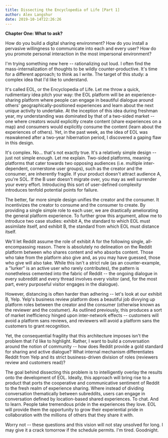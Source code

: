 ```yaml
---
title: Dissecting the Encyclopedia of Life [Part 1]
author: Alex Langshur
date: 2019-10-14T22:26:26
---
```


**Chapter One: What to ask?**

How do you build a digital sharing environment?
How do you install a pervasive willingness to communicate into each and every user?
How do you promote personal interaction in the most impersonal environment? 

I'm trying something new here -- rationalizing out loud. I often find the mass-internalization of thoughts to be wildly counter-productive. It's time for a different approach; to think as I write. The target of this study: a complex idea that I'd like to understand. 

It's called EOL, or the Encyclopedia of Life. Let me throw a quick, rudimentary idea pitch your way: the EOL platform will be an experience-sharing platform where people can engage in beautiful dialogue around others' geographically-positioned experiences and learn about the next unique activity to undertake. At the inception of this idea during freshman year, my understanding was dominated by that of a two-sided market -- one where creators would explicitly create content (share experiences on a map) and consumers would explicitly consume the content (learn about the experiences of others). Yet, in the past week, as the idea of EOL was reawakened after a two-year hibernation period, I discovered a gaping flaw in this design. 

It's complex. No... that's not exactly true. It's a relatively simple design -- just not simple enough. Let me explain. Two-sided platforms, meaning platforms that cater towards two opposing audiences (i.e. multiple inter-dependent, cornerstone user groups), such as the creator and the consumer, are inherently fragile. If your product doesn't attract audience A, you're SOL. If the B user doesn't migrate over, you may as well surrender your every effort. Introducing this sort of user-defined complexity introduces tenfold potential points for failure.  

The better, far more simple design unifies the creator and the consumer. It incentivizes the creator to consume and the consumer to create. By providing a single simple role to each user, we are drastically ameliorating the general platform experience. To further grow this argument, allow me to introduce two case studies: exhibit A, the standard to which EOL must assimilate itself, and exhibit B, the standard from which EOL must distance itself. 

We'll let Reddit assume the role of exhibit A for the following single, all-encompassing reason. There is absolutely no delineation on the Reddit platform between who shares content and who absorbs content. Those who take from the platform also give and, as you may have guessed, those who give will also take. While this isn't a strict rule (as an counter-example, a "lurker" is an active user who rarely contributes), the pattern is nonetheless cemented into the fabric of Reddit -- the ongoing dialogue in every subreddit and every thread involves every visitor (and, for the most part, every purposeful visitor engages in the dialogue).

However, distancing is often harder than adhering -- let's look at our exhibit B, Yelp. Yelp's business review platform does a beautiful job divvying up platform roles between the creator and the consumer (otherwise known as the reviewer and the costumer). As outlined previously, this produces a sort of market inefficiency hinged upon inter-network effects -- customers will avoid a platform sans reviews, and reviewers will avoid a platform sans the customers to grant recognition. 

Yet, the consequential fragility that this architecture imposes isn't the problem that I'd like to highlight. Rather, I want to build a conversation around the notion of community -- how does Reddit provide a gold standard for sharing and active dialogue? What internal mechanism differentiates Reddit from Yelp and its strict business-driven division of roles (reviewers review and customers read)? 

The goal behind dissecting this problem is to intelligently overlay the results onto the development of EOL. Ideally, this approach will bring rise to a product that ports the cooperative and communicative sentiment of Reddit to the fresh realm of experience sharing. Where instead of dividing conversation thematically between subreddits, users can engage in conversation defined by location-based shared experiences. To chat. And to learn. People take tremendous pride in the experiences they love. EOL will provide them the opportunity to grow their experiential pride in collaboration with the millions of others that they share it with.

Worry not -- these questions and this vision will not stay unsolved for long. I may give it a crack tomorrow if the schedule permits. I'm tired. Goodnight.
